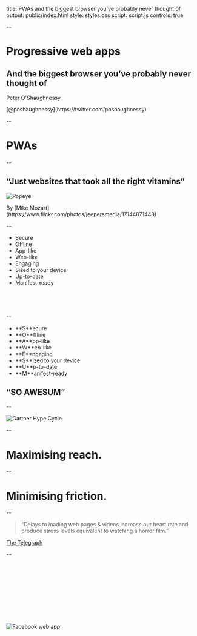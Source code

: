title: PWAs and the biggest browser you've probably never thought of
output: public/index.html
style: styles.css
script: script.js
controls: true

--

# Progressive web apps

## And the biggest browser you’ve probably never thought of 

<div class="contact">
  <p>Peter O'Shaughnessy</p>
  <p>[@poshaughnessy](https://twitter.com/poshaughnessy)</p>
</div>

--

# PWAs

--

## “Just websites that took all the right vitamins”

<img src="images/popeye.jpg" alt="Popeye" style="max-width:65%; max-height:60vh"/>
<p class="caption">By [Mike Mozart](https://www.flickr.com/photos/jeepersmedia/17144071448)</p>

--

<ul class="long-list">
    <li>Secure</li>
    <li>Offline</li>
    <li>App-like</li>
    <li>Web-like</li>
    <li>Engaging</li>
    <li>Sized to your device</li>
    <li>Up-to-date</li>
    <li>Manifest-ready</li>
</ul>

## &nbsp;

--

<ul class="long-list">
    <li>**S**ecure</li>
    <li>**O**ffline</li>
    <li>**A**pp-like</li>
    <li>**W**eb-like</li>
    <li>**E**ngaging</li>
    <li>**S**ized to your device</li>
    <li>**U**p-to-date</li>
    <li>**M**anifest-ready</li>
</ul>

## “SO AWESUM”

--

<img src="images/gartner-hype-cycle.svg" alt="Gartner Hype Cycle" style="min-width:85%"/>

--

# Maximising reach.

--

# Minimising friction.

--

<blockquote>“Delays to loading web pages &amp; videos increase our heart rate and produce stress levels equivalent to watching a horror film.”</blockquote>

[The Telegraph](http://www.telegraph.co.uk/technology/2016/03/17/stressed-out-it-could-be-your-slow-internet/)

--

<img src="images/facebook.png" alt="Facebook web app" style="min-height:75%; max-height: calc(96vh - 3em); margin-top:4vh"/>
<p class="caption">[By Jules Jamison via http://wtfmobileweb.com](http://wtfmobileweb.com)</p>

--

<img src="images/linkedin-tweets.png" alt="LinkedIn app" style="min-height:80%"/>

--

![Rio Run](images/riorun-guardian.jpg)
<p class="caption">[Rio Run by Guardian US Interactive Team - riorun.theguardian.com](http://riorun.theguardian.com)</p>

--

![AliExpress](images/aliexpress.gif)
<p class="caption">[AliExpress PWA increased conversions by over 100%](https://developers.google.com/web/showcase/2016/aliexpress)</p>

--

![Google Web Showcase](images/google-web-showcase.png)
## [developers.google.com/web/showcase/](https://developers.google.com/web/showcase/)

--
<img src="images/isserviceworkerready.png" style="max-height: calc(96vh - 3em); margin-top:4vh" alt="Is Service Worker Ready?"/>
<p class="caption">[jakearchibald.github.io/isserviceworkerready/](https://jakearchibald.github.io/isserviceworkerready/)</p>

--

## Samsung Internet
<p class="no-margin"><img src="images/samsunginternet.png" alt="Samsung Internet" style="max-width:40%"></p>
<p class="caption">[bit.ly/what-is-samsung-internet](http://bit.ly/what-is-samsung-internet)</p>

--

![Samsung Internet browser share](images/statcounter-mobile-europe-sep2016.png)

--

* Optimised for hardware
* Integration with e.g. Gear VR, iris scanner
* Content blockers

--

![Service workers spec](images/service-workers-spec.png)

--

<img src="images/caniuse-showall.png" style="max-height: calc(96vh - 3em); margin-top:4vh" alt="caniuse.com show all button"/>
<p class="caption"><a href="http://caniuse.com">caniuse.com</a></p>

--

<img src="images/remote-debugging.png" alt="Remote Debugging" style="max-width:85%"/>

## [bit.ly/debug-samsung-internet](https://medium.com/samsung-internet-dev/introducing-samsung-internet-for-developers-6c3a3be42f72#8f13)

-- 

<img src="images/remotetestlab.png" alt="Samsung Remote Test Lab" style="max-width:85%">

## [developer.samsung.com/remotetestlab/](http://developer.samsung.com/remotetestlab/rtlDeviceList.action)

--

<img src="images/snapwat.png" alt="Snapwat" style="max-height: calc(96vh - 3em); margin-top:4vh"/>
<p class="caption">[github.com/SamsungInternet/snapwat](https://github.com/SamsungInternet/snapwat)</p>

--

```javascript
const RESOURCES = [  
  '/',  
  '/index.html',
  '/css/styles.css',  
  '/build/bundle.js',  
  '/images/emojione/1f354.svg',  
  '/images/emojione/1f369.svg',
  ...
];
// Cache pre-defined assets on installation
self.addEventListener('install', event => {   
  function onInstall () {     
    return caches.open('cache-v1')
      .then(cache => {        
        cache.addAll( RESOURCES );        
      });  
  }   
  event.waitUntil(onInstall(event));
});
```

--

## Automatic cache list generation

* [github.com/GoogleChrome/sw-precache](https://github.com/GoogleChrome/sw-precache)
* [bit.ly/rollup-precache](https://gitlab.com/Rich-Harris/rollup-cache-manifest-example/tree/master)

### *But don't pre-cache too much!*

--

## Client-side image downloads? There be dragons!

<img src="images/dragon-donstewart.jpg" alt="Dragon" style="max-width:45%"/>
<p class="caption">By <a href="https://www.flickr.com/photos/don-stewart/2369281599">Don Stewart</a></p>

### [bit.ly/wicg-save-image](https://discourse.wicg.io/t/save-image-feature-on-mobile-platforms/1676)

--

## I still have work to do...

<img src="images/caniuse-getusermedia.png" alt="getUserMedia caniuse.com" style="max-width: 70%"/>

--

## WebVR

<img src="images/samsung-gear-vr.jpg" alt="Samsung Gear VR" style="max-width:70%"/>

### [developer.samsung.com/internet#gearvr-overview](http://developer.samsung.com/internet#gearvr-overview)

--

<img src="images/aframe-racer-ada.png" alt="A-Frame Racer demo by Ada" style="max-width:85%"/>

### [https://github.com/SamsungInternet/a-frame-demos](github.com/SamsungInternet/a-frame-demos)

--

<img src="images/payment-request-ui-chrome.png" alt="Payment Request UI" style="max-height: calc(96vh - 3em); margin-top:4vh"/>
<p class="caption"><a href="https://developers.google.com/web/fundamentals/primers/payment-request/">developers.google.com/web/fundamentals/primers/payment-request/</a></p>

--

<ul class="pwa">
    <li>Powerful</li>
    <li class="invisible">Wide-Reaching</li>
    <li class="invisible">Awesome</li>
</ul>

--

<ul class="pwa">
    <li>Powerful</li>
    <li>Wide-Reaching</li>
    <li class="invisible">Awesome</li>
</ul> 

--

<ul class="pwa">
    <li>Powerful</li>
    <li>Wide-Reaching</li>
    <li>Awesome</li>
</ul> 

--

<h1>We'd like to help</h1> 

--

<h1>Thanks!</h1>

<div class="contact">
  <p>[@poshaughnessy](https://twitter.com/poshaughnessy)</p>
  <p>[@sbrowserdevrel](https://twitter.com/sbrowserdevrel)</p>
  <p>[medium.com/samsung-internet-dev](https://medium.com/samsung-internet-dev)</p>
</div>
